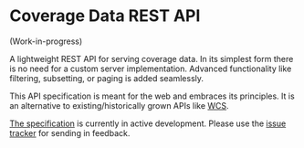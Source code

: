 # Coverage Data REST API

(Work-in-progress)

A lightweight REST API for serving coverage data.
In its simplest form there is no need for a custom server implementation.
Advanced functionality like filtering, subsetting, or paging is added seamlessly.

This API specification is meant for the web and embraces its principles.
It is an alternative to existing/historically grown APIs like [WCS](https://en.wikipedia.org/wiki/Web_Coverage_Service). 

[The specification](spec.md) is currently in active development.
Please use the [issue tracker](https://github.com/neothemachine/coverage-restapi/issues) for sending in feedback.